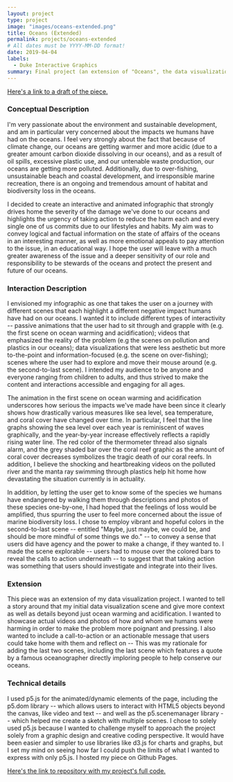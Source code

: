 ```yaml
---
layout: project
type: project
image: "images/oceans-extended.png"
title: Oceans (Extended)
permalink: projects/oceans-extended
# All dates must be YYYY-MM-DD format!
date: 2019-04-04
labels:
  - Duke Interactive Graphics
summary: Final project (an extension of "Oceans", the data visualization piece) for my Interactive Graphics class, made using p5.js.
---
```


[Here's a link to a draft of the piece.](https://jasminetanom.github.io/oceans/)


### Conceptual Description

I'm very passionate about the environment and sustainable development, and am in particular very concerned about the impacts we humans have had on the oceans. I feel very strongly about the fact that because of climate change, our oceans are getting warmer and more acidic (due to a greater amount carbon dioxide dissolving in our oceans), and as a result of oil spills, excessive plastic use, and our untenable waste production, our oceans are getting more polluted. Additionally, due to over-fishing, unsustainable beach and coastal development, and irresponsible marine recreation, there is an ongoing and tremendous amount of habitat and biodiversity loss in the oceans.

I decided to create an interactive and animated infographic that strongly drives home the severity of the damage we've done to our oceans and highlights the urgency of taking action to reduce the harm each and every single one of us commits due to our lifestyles and habits. My aim was to convey logical and factual information on the state of affairs of the oceans in an interesting manner, as well as more emotional appeals to pay attention to the issue, in an educational way. I hope the user will leave with a much greater awareness of the issue and a deeper sensitivity of our role and responsibility to be stewards of the oceans and protect the present and future of our oceans.


### Interaction Description

I envisioned my infographic as one that takes the user on a journey with different scenes that each highlight a different negative impact humans have had on our oceans. I wanted it to include different types of interactivity -- passive animations that the user had to sit through and grapple with (e.g. the first scene on ocean warming and acidification); videos that emphasized the reality of the problem (e.g the scenes on pollution and plastics in our oceans); data visualizations that were less aesthetic but more to-the-point and information-focused (e.g. the scene on over-fishing); scenes where the user had to explore and move their mouse around (e.g. the second-to-last scene). I intended my audience to be anyone and everyone ranging from children to adults, and thus strived to make the content and interactions accessible and engaging for all ages.

The animation in the first scene on ocean warming and acidification underscores how serious the impacts we've made have been since it clearly shows how drastically various measures like sea level, sea temperature, and coral cover have changed over time. In particular, I feel that the line graphs showing the sea level over each year is reminiscent of waves graphically, and the year-by-year increase effectively reflects a rapidly rising water line. The red color of the thermometer thread also signals alarm, and the grey shaded bar over the coral reef graphic as the amount of coral cover decreases symbolizes the tragic death of our coral reefs. In addition, I believe the shocking and heartbreaking videos on the polluted river and the manta ray swimming through plastics help hit home how devastating the situation currently is in actuality.

In addition, by letting the user get to know some of the species we humans have endangered by walking them through descriptions and photos of these species one-by-one, I had hoped that the feelings of loss would be amplified, thus spurring the user to feel more concerned about the issue of marine biodiversity loss. I chose to employ vibrant and hopeful colors in the second-to-last scene -- entitled "Maybe, just maybe, we could be, and should be more mindful of some things we do." -- to convey a sense that users did have agency and the power to make a change, if they wanted to. I made the scene explorable -- users had to mouse over the colored bars to reveal the calls to action underneath -- to suggest that that taking action was something that users should investigate and integrate into their lives.


### Extension

This piece was an extension of my data visualization project. I wanted to tell a story around that my initial data visualization scene and give more context as well as details beyond just ocean warming and acidification. I wanted to showcase actual videos and photos of how and whom we humans were harming in order to make the problem more poignant and pressing. I also wanted to include a call-to-action or an actionable message that users could take home with them and reflect on -- This was my rationale for adding the last two scenes, including the last scene which features a quote by a famous oceanographer directly imploring people to help conserve our oceans.


### Technical details

I used p5.js for the animated/dynamic elements of the page, including the p5.dom library -- which allows users to interact with HTML5 objects beyond the canvas, like video and text -- and well as the p5.scenemanager library -- which helped me create a sketch with multiple scenes. I chose to solely used p5.js because I wanted to challenge myself to approach the project solely from a graphic design and creative coding perspective. It would have been easier and simpler to use libraries like d3.js for charts and graphs, but I set my mind on seeing how far I could push the limits of what I wanted to express with only p5.js. I hosted my piece on Github Pages.


[Here's the link to repository with my project's full code.](https://github.com/jasminetanom/oceans)
